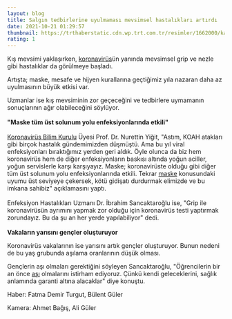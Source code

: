 ```yaml
--- 
layout: blog
title: Salgın tedbirlerine uyulmaması mevsimsel hastalıkları artırdı
date: 2021-10-21 01:29:57
thumbnail: https://trthaberstatic.cdn.wp.trt.com.tr/resimler/1662000/kalabalik-istanbul-aa-1662462.jpg
rating: 1
---
```

<p>
	Kış mevsimi yaklaşırken, <a href="https://www.trthaber.com/etiket/koronavirus/" target="_blank">koronavirüs</a>ün yanında mevsimsel grip ve nezle gibi hastalıklar da görülmeye başladı.</p>
<p>
	Artışta; maske, mesafe ve hijyen kurallarına geçtiğimiz yıla nazaran daha az uyulmasının büyük etkisi var.</p>
<div>
	Uzmanlar ise kış mevsiminin zor geçeceğini ve tedbirlere uymamanın sonuçlarının ağır olabileceğini söylüyor.</div>
<div>
	 </div>
<div>
	<strong>"Maske tüm üst solunum yolu enfeksiyonlarında etkili"</strong></div>
<div>
	 </div>
<div>
	<a href="https://www.trthaber.com/etiket/koronavirus-bilim-kurulu/" target="_blank">Koronavirüs Bilim Kurulu</a> Üyesi Prof. Dr. Nurettin Yiğit, "Astım, KOAH atakları gibi birçok hastalık gündemimizden düşmüştü. Ama bu yıl viral enfeksiyonları bıraktığımız yerden geri aldık. Öyle olunca da biz hem koronavirüs hem de diğer enfeksiyonların baskısı altında yoğun aciller, yoğun servislerle karşı karşıyayız. Maske; koronavirüste olduğu gibi diğer tüm üst solunum yolu enfeksiyonlarında etkili. Tekrar <a href="https://www.trthaber.com/etiket/maske/" target="_blank">maske</a> konusundaki uyumu üst seviyeye çekersek, kötü gidişatı durdurmak elimizde ve bu imkana sahibiz" açıklamasını yaptı. </div>
<div>
	 </div>
<div>
	Enfeksiyon Hastalıkları Uzmanı Dr. İbrahim Sancaktaroğlu ise, "Grip ile koronavirüsün ayrımını yapmak zor olduğu için koronavirüs testi yaptırmak zorundayız. Bu da şu an her yerde yapılabiliyor" dedi. </div>
<div>
	 </div>
<div>
	<strong>Vakaların yarısını gençler oluşturuyor</strong></div>
<p>
	Koronavirüs vakalarının ise yarısını artık gençler oluşturuyor. Bunun nedeni de bu yaş grubunda aşılama oranlarının düşük olması.</p>
<p>
	Gençlerin aşı olmaları gerektiğini söyleyen Sancaktaroğlu, "Öğrencilerin bir an önce <a href="https://www.trthaber.com/etiket/asi/" target="_blank">aşı</a> olmalarını istirham ediyoruz. Çünkü kendi geleceklerini, sağlık anlamında garanti altına alacaklar" diye konuştu. </p>
<p>
	Haber: Fatma Demir Turgut, Bülent Güler</p>
<p>
	Kamera: Ahmet Bağış, Ali Güler</p>
